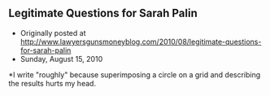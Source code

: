 ## Legitimate Questions for Sarah Palin

 * Originally posted at http://www.lawyersgunsmoneyblog.com/2010/08/legitimate-questions-for-sarah-palin
 * Sunday, August 15, 2010

\*I write "roughly" because superimposing a circle on a grid and describing the results hurts my head.